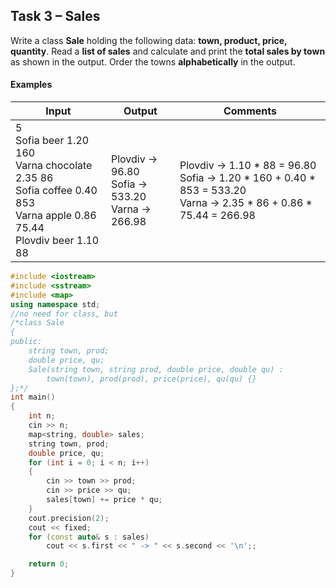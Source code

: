 ## Task 3 – Sales
Write a class **Sale** holding the following data: **town, product, price, quantity**. Read a **list of sales** and calculate and print the **total sales by town** as shown in the output. Order the towns **alphabetically** in the output.
#### Examples
Input|Output|Comments
-|-|-
5<br>Sofia beer 1.20 160<br>Varna chocolate 2.35 86<br>Sofia coffee 0.40 853<br>Varna apple 0.86 75.44<br>Plovdiv beer 1.10 88|Plovdiv -> 96.80<br>Sofia -> 533.20<br>Varna -> 266.98|Plovdiv -> 1.10 * 88 = 96.80<br>Sofia -> 1.20 * 160 + 0.40 * 853 = 533.20<br>Varna -> 2.35 * 86 + 0.86 * 75.44 = 266.98

```cpp
#include <iostream>
#include <sstream>
#include <map>
using namespace std;
//no need for class, but
/*class Sale
{
public:
	string town, prod;
	double price, qu;
	Sale(string town, string prod, double price, double qu) :
		town(town), prod(prod), price(price), qu(qu) {}
};*/
int main()
{
	int n;
	cin >> n;
	map<string, double> sales;
	string town, prod;
	double price, qu;
	for (int i = 0; i < n; i++)
	{
		cin >> town >> prod;
		cin >> price >> qu;
		sales[town] += price * qu;
	}
	cout.precision(2);
	cout << fixed;
	for (const auto& s : sales)
		cout << s.first << " -> " << s.second << '\n';;

	return 0;
}

```
